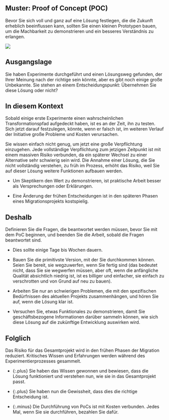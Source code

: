 ## Muster: Proof of Concept (POC)

Bevor Sie sich voll und ganz auf eine Lösung festlegen, die die Zukunft erheblich beeinflussen kann, sollten Sie einen kleinen Prototypen bauen, um die Machbarkeit zu demonstrieren und ein besseres Verständnis zu erlangen.

![](../_images/5e15c03b9ba5cb028f448994_78.%20proof%20of%20concept.png)

## Ausgangslage

Sie haben Experimente durchgeführt und einen Lösungsweg gefunden, der Ihrer Meinung nach der richtige sein könnte, aber es gibt noch einige große Unbekannte.
Sie stehen an einem Entscheidungspunkt: Übernehmen Sie diese Lösung oder nicht?

## In diesem Kontext

Sobald einige erste Experimente einen wahrscheinlichen Transformationspfad aufgedeckt haben, ist es an der Zeit, ihn zu testen.
Sich jetzt darauf festzulegen, könnte, wenn er falsch ist, im weiteren Verlauf der Initiative große Probleme und Kosten verursachen.

Sie wissen einfach nicht genug, um jetzt eine große Verpflichtung einzugehen.
Jede vollständige Verpflichtung zum jetzigen Zeitpunkt ist mit einem massiven Risiko verbunden, da ein späterer Wechsel zu einer Alternative sehr schwierig sein wird.
Die Annahme einer Lösung, die Sie nicht vollständig verstehen, zu früh im Prozess, erhöht das Risiko, weil Sie auf dieser Lösung weitere Funktionen aufbauen werden.

* Um Skeptikern den Wert zu demonstrieren, ist praktische Arbeit besser als Versprechungen oder Erklärungen.

* Eine Änderung der frühen Entscheidungen ist in den späteren Phasen eines Migrationsprojekts kostspielig.

## Deshalb

Definieren Sie die Fragen, die beantwortet werden müssen, bevor Sie mit dem PoC beginnen, und beenden Sie die Arbeit, sobald die Fragen beantwortet sind.

* Dies sollte einige Tage bis Wochen dauern.

* Bauen Sie die primitivste Version, mit der Sie durchkommen können. Seien Sie bereit, sie wegzuwerfen, wenn Sie fertig sind (das bedeutet nicht, dass Sie sie wegwerfen müssen, aber oft, wenn die anfängliche Qualität absichtlich niedrig ist, ist es billiger und einfacher, sie einfach zu verschrotten und von Grund auf neu zu bauen).

* Arbeiten Sie nur an schwierigen Problemen, die mit den spezifischen Bedürfnissen des aktuellen Projekts zusammenhängen, und hören Sie auf, wenn die Lösung klar ist.

* Versuchen Sie, etwas Funktionales zu demonstrieren, damit Sie geschäftsbezogene Informationen darüber sammeln können, wie sich diese Lösung auf die zukünftige Entwicklung auswirken wird.

## Folglich

Das Risiko für das Gesamtprojekt wird in den frühen Phasen der Migration reduziert.
Kritisches Wissen und Erfahrungen werden während des Experimentierprozesses gesammelt.

- {:.plus} Sie haben das Wissen gewonnen und bewiesen, dass die Lösung funktioniert und verstehen nun, wie sie in das Gesamtprojekt passt.

- {:.plus} Sie haben nun die Gewissheit, dass dies die richtige Entscheidung ist.

- {:.minus} Die Durchführung von PoCs ist mit Kosten verbunden. Jedes Mal, wenn Sie sie durchführen, bezahlen Sie dafür.

